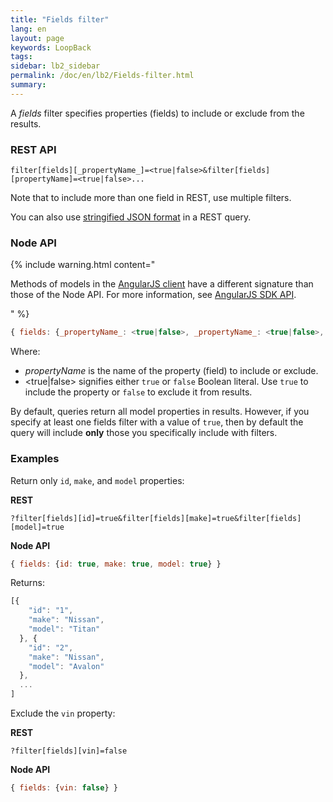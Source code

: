 ```yaml
---
title: "Fields filter"
lang: en
layout: page
keywords: LoopBack
tags:
sidebar: lb2_sidebar
permalink: /doc/en/lb2/Fields-filter.html
summary:
---
```


A _fields_ filter specifies properties (fields) to include or exclude from the results.

### REST API

`filter[fields][_propertyName_]=<true|false>&filter[fields][propertyName]=<true|false>...`

Note that to include more than one field in REST, use multiple filters.

You can also use [stringified JSON format](/doc/en/lb2/Querying-data.html#Queryingdata-UsingstringifiedJSONinRESTqueries) in a REST query.

### Node API

{% include warning.html content="

Methods of models in the [AngularJS client](https://docs.strongloop.com/display/APIC/AngularJS+JavaScript+SDK) have a different signature than those of the Node API.
For more information, see [AngularJS SDK API](http://apidocs.strongloop.com/loopback-sdk-angular/).

" %}

```javascript
{ fields: {_propertyName_: <true|false>, _propertyName_: <true|false>, ... } }
```

Where:

* _propertyName_ is the name of the property (field) to include or exclude.
* <true|false> signifies either `true` or `false` Boolean literal. Use `true` to include the property or `false` to exclude it from results.

By default, queries return all model properties in results. However, if you specify at least one fields filter with a value of `true`,
then by default the query will include **only** those you specifically include with filters.

### Examples

Return only `id`, `make`, and `model` properties:

**REST**

`?filter[fields][id]=true&filter[fields][make]=true&filter[fields][model]=true`

**Node API**

```javascript
{ fields: {id: true, make: true, model: true} }
```

Returns:

```javascript
[{
    "id": "1",
    "make": "Nissan",
    "model": "Titan"
  }, {
    "id": "2",
    "make": "Nissan",
    "model": "Avalon"
  },
  ...
]
```

Exclude the `vin` property:

**REST**

`?filter[fields][vin]=false`

**Node API**

```javascript
{ fields: {vin: false} }
```